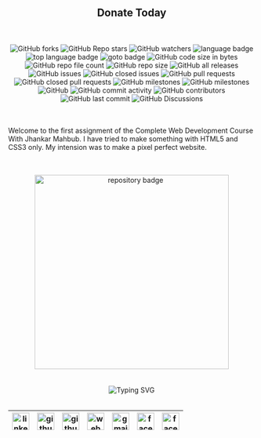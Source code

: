 <h2 align="center">Donate Today</h2>

<br>
<br>

<!-- repository summary badges start -->
<div align="center">
    <img alt="GitHub forks" src="https://img.shields.io/github/forks/montasim/donate-today?style=social">
    <img alt="GitHub Repo stars" src="https://img.shields.io/github/stars/montasim/donate-today?style=social">
    <img alt="GitHub watchers" src="https://img.shields.io/github/watchers/montasim/donate-today?style=social">
    <img alt="language badge" src="https://img.shields.io/github/languages/count/montasim/donate-today"/>
    <img alt="top language badge" src="https://img.shields.io/github/languages/top/montasim/donate-today">
    <img alt="goto badge" src="https://img.shields.io/github/search/montasim/donate-today/goto">
    <img alt="GitHub code size in bytes" src="https://img.shields.io/github/languages/code-size/montasim/donate-today">
    <img alt="GitHub repo file count" src="https://img.shields.io/github/directory-file-count/montasim/donate-today">
    <img alt="GitHub repo size" src="https://img.shields.io/github/repo-size/montasim/donate-today">
    <img alt="GitHub all releases" src="https://img.shields.io/github/downloads/montasim/donate-today/total">
    <img alt="GitHub issues" src="https://img.shields.io/github/issues-raw/montasim/donate-today">
    <img alt="GitHub closed issues" src="https://img.shields.io/github/issues-closed-raw/montasim/donate-today">
    <img alt="GitHub pull requests" src="https://img.shields.io/github/issues-pr-raw/montasim/donate-today">
    <img alt="GitHub closed pull requests" src="https://img.shields.io/github/issues-pr-closed-raw/montasim/donate-today">
    <img alt="GitHub milestones" src="https://img.shields.io/github/milestones/open/montasim/donate-today">
    <img alt="GitHub milestones" src="https://img.shields.io/github/milestones/closed/montasim/donate-today">
    <img alt="GitHub" src="https://img.shields.io/github/license/montasim/donate-today">
    <img alt="GitHub commit activity" src="https://img.shields.io/github/commit-activity/w/montasim/donate-today">
    <img alt="GitHub contributors" src="https://img.shields.io/github/contributors/montasim/donate-today">
    <img alt="GitHub last commit" src="https://img.shields.io/github/last-commit/montasim/donate-today">
    <img alt="GitHub Discussions" src="https://img.shields.io/github/discussions/montasim/donate-today">
</div>
<!-- repository summary badges end -->

<br>
<br>

<p>Welcome to the first assignment of the Complete Web Development Course With Jhankar Mahbub. I have tried to make something with HTML5 and CSS3 only. My intension was to make a pixel perfect website.</p>

<br>
<br>

<div align="center">
    <a href="https://github.com/montasim/donate-today">
        <img width="396" src="https://github-readme-stats-mu-jet.vercel.app/api/pin/?username=montasim&repo=donate-today&theme=react&bg_color=0D1117&border_color=61dafb&hide_border=false" alt="repository badge" />
    </a>
</div>

<br>
<br>

<!-- connect with me start -->
<div align="center"> 
    <img src="https://readme-typing-svg.demolab.com?font=Fira+Code&weight=600&duration=1&pause=1000&repeat=false&width=410&lines=%F0%9F%93%AA+%F0%9D%97%99%F0%9D%97%98%F0%9D%97%98%F0%9D%97%9F+%F0%9D%97%99%F0%9D%97%A5%F0%9D%97%98%F0%9D%97%98+%F0%9D%97%A7%F0%9D%97%A2+%F0%9D%97%96%F0%9D%97%A2%F0%9D%97%A1%F0%9D%97%A7%F0%9D%97%94%F0%9D%97%96%F0%9D%97%A7+%F0%9D%97%A0%F0%9D%97%98+%F0%9D%97%94%F0%9D%97%A1%F0%9D%97%AC%F0%9D%97%A7%F0%9D%97%9C%F0%9D%97%A0%F0%9D%97%98" alt="Typing SVG" />
</div>

<br>

<!-- social media links start -->
<table align="center">
  <thead align="center">
      <tr>
          <th>
              <a href="https://www.linkedin.com/in/montasim">
                  <img alt="linkedin icon" src="https://cdn.simpleicons.org/linkedin" width="35px">
              </a>
          </th>
          <th>
              <a href="https://www.github.com/montasim">
                  <img alt="github icon" src="https://cdn.simpleicons.org/github/white" width="35px">
              </a>
          </th>
          <th>
              <a href="https://stackoverflow.com/users/20348607/montasim">
                  <img alt="github icon" src="https://cdn.simpleicons.org/stackoverflow" width="35px">
              </a>
          </th>
          <th>
              <a href="https://montasim-dev.web.app/">
                  <img alt="web icon" src="https://cdn.simpleicons.org/googlechrome" width="35px">
              </a>
          </th>
          <th>
              <a href="mailto:montasimmamun@gmail.com">
                  <img alt="gmail icon" src="https://cdn.simpleicons.org/gmail" width="35px">
              </a>
          </th>
          <th>
              <a href="https://www.facebook.com/montasimmamun/">
                  <img alt="facebook icon" src="https://cdn.simpleicons.org/facebook" width="35px">
              </a>
          </th>
          <th>
              <a href="https://twitter.com/montasimmamun">
                  <img alt="facebook icon" src="https://cdn.simpleicons.org/twitter" width="35px">
              </a>
          </th>
      </tr>
  </thead>
</table>
<!-- social media links end -->
<!-- connect with me end -->

<br>
<br>